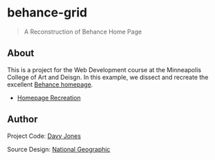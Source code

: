# behance-grid

> A Reconstruction of Behance Home Page

## About

This is a project for the Web Development course at the Minneapolis College of Art and Deisgn. In this example, we dissect and recreate the excellent [Behance homepage](https://www.behance.com/).

- [Homepage Recreation](https://davyjonesdesign.github.io/behance-grid/index.html)

## Author

Project Code: [Davy Jones](https://davyjonesdesign.com)

Source Design: [National Geographic](https://www.behance.com)

